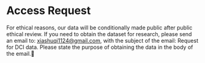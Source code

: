 # Access Request
For ethical reasons, our data will be conditionally made public after public ethical review. If you need to obtain the dataset for research, please send an email to: xiashuqi1124@gmail.com, with the subject of the email: Request for DCI data. Please state the purpose of obtaining the data in the body of the email.👀
